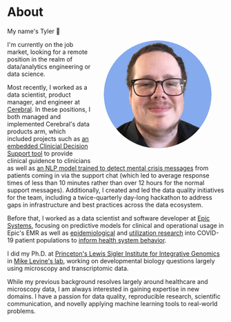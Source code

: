 # About

<img style="float:right;border-radius: 50%;margin:30px" src="../images/headshot.png" height=250/> 

My name's Tyler <html>&#128075;</html>

I'm currently on the job market, looking for a remote position in the realm of data/analytics engineering or data science. 

Most recently, I worked as a data scientist, product manager, and engineer at [Cerebral](https://cerebral.com). In these positions, I both managed and implemented Cerebral's data products arm, which included projects such as [an embedded Clinicial Decision Support tool](https://www.fiercehealthcare.com/health-tech/embattled-startup-cerebral-tripling-down-clinical-quality-efforts-ceo-says-amid-0#:~:text=The%20company%20built%20a%20clinical%20decision%20support%20tool%20to%20encourage%20clinicians%20to%20follow%20evidence%2Dbased%20decisions%20and%20provide%20clinical%20guidelines%20for%20prescribing%20patterns%2C%20Mou%C2%A0said.) to provide clinical guidence to clinicians as well as [an NLP model trained to detect mental crisis messages](https://cerebral.com/blog/how-cerebral-is-improving-response-times-to-help-patients-in-crisis) from patients coming in via the support chat (which led to average response times of less than 10 minutes rather than over 12 hours for the normal support messages). Additionally, I created and led the data quality initiatives for the team, including a twice-quarterly day-long hackathon to address gaps in infrastructure and best practices across the data ecosystem.

Before that, I worked as a data scientist and software developer at [Epic Systems](https://epic.com), focusing on predictive models for clinical and operational usage in Epic's EMR as well as [epidemiological](https://epicresearch.org/articles/sepsis-and-mortality-rates-are-higher-in-patients-hospitalized-for-covid-19-than-for-influenza) and [utilization research](https://www.kff.org/health-costs/issue-brief/how-were-hospital-admissions-impacted-by-covid-19-trends-in-overall-and-non-covid-19-hospital-admissions-through-august-8-2020/) into COVID-19 patient populations to [inform health system behavior](https://epicresearch.org/articles/cancer-screenings-are-still-lagging). 

I did my Ph.D. at [Princeton's Lewis Sigler Institute for Integrative Genomics](https://www.princeton.edu/) in [Mike Levine's lab](https://www.mikelevinelab.com/), working on developmental biology questions largely using microscopy and transcriptomic data. 

While my previous background resolves largely around healthcare and microscopy data, I am always interested in gaining expertise in new domains. I have a passion for data quality, reproducible research, scientific communication, and novelly applying machine learning tools to real-world problems. 
